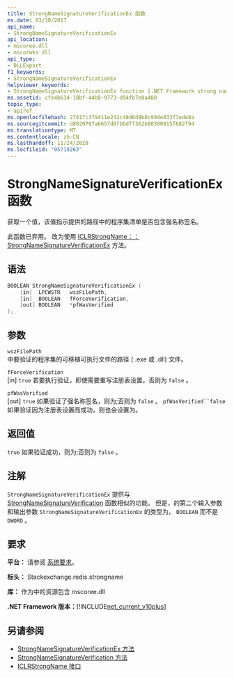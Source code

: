 ```yaml
---
title: StrongNameSignatureVerificationEx 函数
ms.date: 03/30/2017
api_name:
- StrongNameSignatureVerificationEx
api_location:
- mscoree.dll
- mscorwks.dll
api_type:
- DLLExport
f1_keywords:
- StrongNameSignatureVerificationEx
helpviewer_keywords:
- StrongNameSignatureVerificationEx function [.NET Framework strong naming]
ms.assetid: cfe4b634-18bf-44b8-9773-d94fb7e8a480
topic_type:
- apiref
ms.openlocfilehash: 27417c379411e242c48d6d9b0c99de833f7ede8a
ms.sourcegitcommit: d8020797a6657d0fbbdff362b80300815f682f94
ms.translationtype: MT
ms.contentlocale: zh-CN
ms.lasthandoff: 11/24/2020
ms.locfileid: "95719263"
---
```

# <a name="strongnamesignatureverificationex-function"></a>StrongNameSignatureVerificationEx 函数

获取一个值，该值指示提供的路径中的程序集清单是否包含强名称签名。  
  
 此函数已弃用。 改为使用 [ICLRStrongName：： StrongNameSignatureVerificationEx](../hosting/iclrstrongname-strongnamesignatureverificationex-method.md) 方法。  
  
## <a name="syntax"></a>语法  
  
```cpp  
BOOLEAN StrongNameSignatureVerificationEx (  
    [in]  LPCWSTR   wszFilePath,  
    [in]  BOOLEAN   fForceVerification,  
    [out] BOOLEAN   *pfWasVerified  
);  
```  
  
## <a name="parameters"></a>参数  

 `wszFilePath`  
 中要验证的程序集的可移植可执行文件的路径 ( .exe 或 .dll) 文件。  
  
 `fForceVerification`  
 [in] `true` 若要执行验证，即使需要重写注册表设置，否则为 `false` 。  
  
 `pfWasVerified`  
 [out] `true` 如果验证了强名称签名，则为;否则为 `false` 。 `pfWasVerified``false`如果验证因为注册表设置而成功，则也会设置为。  
  
## <a name="return-value"></a>返回值  

 `true` 如果验证成功，则为;否则为 `false` 。  
  
## <a name="remarks"></a>注解  

 `StrongNameSignatureVerificationEx` 提供与 [StrongNameSignatureVerification](strongnamesignatureverification-function.md) 函数相似的功能。 但是，的第二个输入参数和输出参数 `StrongNameSignatureVerificationEx` 的类型为， `BOOLEAN` 而不是 `DWORD` 。  
  
## <a name="requirements"></a>要求  

 **平台：** 请参阅 [系统要求](../../get-started/system-requirements.md)。  
  
 **标头：** Stackexchange.redis.strongname  
  
 **库：** 作为中的资源包含 mscoree.dll  
  
 **.NET Framework 版本：**[!INCLUDE[net_current_v10plus](../../../../includes/net-current-v10plus-md.md)]  
  
## <a name="see-also"></a>另请参阅

- [StrongNameSignatureVerificationEx 方法](../hosting/iclrstrongname-strongnamesignatureverificationex-method.md)
- [StrongNameSignatureVerification 方法](../hosting/iclrstrongname-strongnamesignatureverification-method.md)
- [ICLRStrongName 接口](../hosting/iclrstrongname-interface.md)
